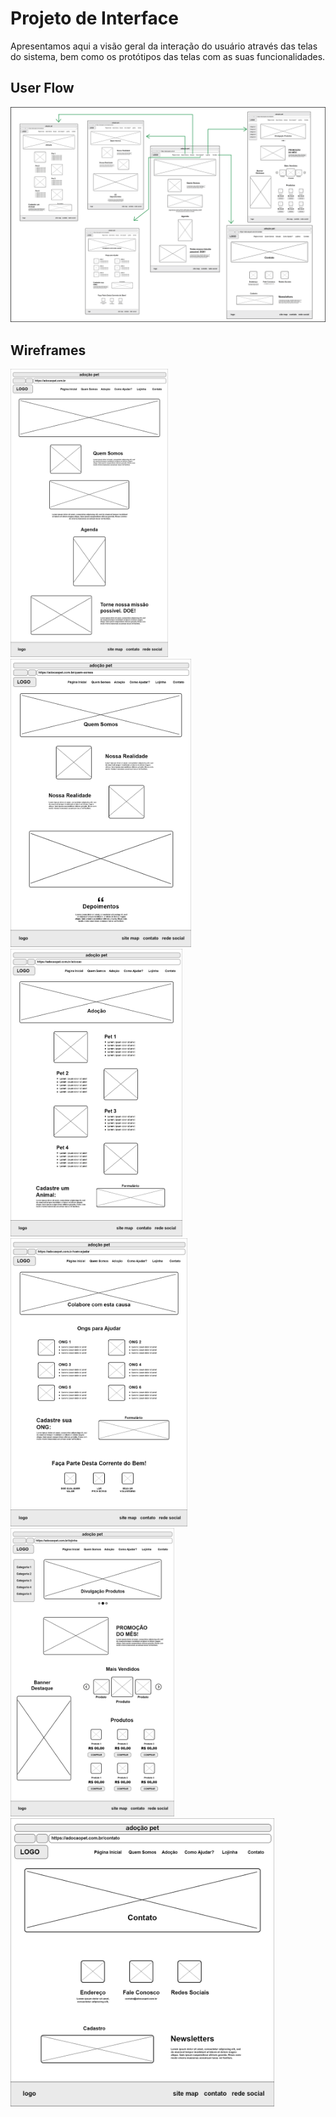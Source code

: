 
# Projeto de Interface

Apresentamos aqui a visão geral da interação do usuário através das telas do sistema, bem como os protótipos das telas com as suas funcionalidades.


## User Flow

![User Flow](img/user-flow.png)




## Wireframes

<img src="img/wireframe-devscreative-pg inicial.png" alt="Wireframe" style="zoom:45%;" />

<img src="img/wireframe-devscreative-quem somos.png" alt="Wireframe" style="zoom:45%;" />

<img src="img/wireframe-devscreative-adocao.png" alt="Wireframe" style="zoom:45%;" />

<img src="img/wireframe-devscreative-comoajudar.png" alt="Wireframe" style="zoom:45%;" />

<img src="img/wireframe-devscreative-lojinha.png" alt="Wireframe" style="zoom:45%;" />

<img src="img/wireframe-devscreative-contato.png" alt="Wireframe" style="zoom:45%;" />

